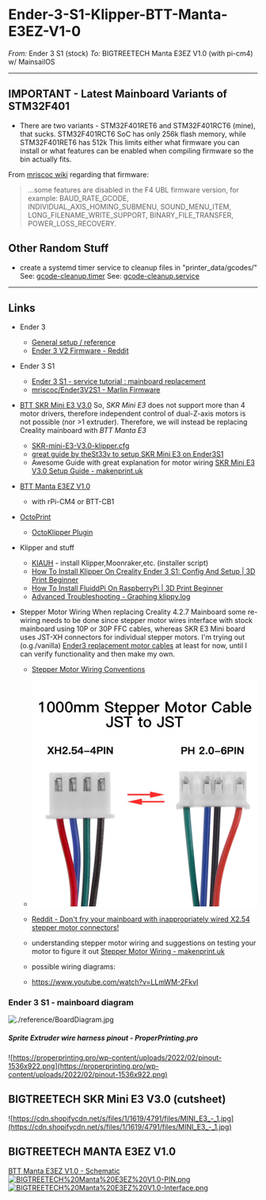 # Ender-3-S1-Klipper-BTT-Manta-E3EZ-V1-0

*From:*
  Ender 3 S1 (stock)
*To:*
  BIGTREETECH Manta E3EZ V1.0 (with pi-cm4) w/ MainsailOS

----
## IMPORTANT - Latest Mainboard Variants of STM32F401

+ There are two variants - STM32F401RET6 and STM32F401RCT6 (mine), that sucks.
  STM32F401RCT6 SoC has only 256k flash memory, while STM32F401RET6 has 512k
  This limits either what firmware you can install or what features can be
  enabled when compiling firmware so the bin actually fits.

From [mriscoc wiki](https://github.com/mriscoc/Ender3V2S1/wiki#versions) regarding that firmware:
> ...some features are disabled in the F4 UBL firmware version, for
> example: BAUD_RATE_GCODE, INDIVIDUAL_AXIS_HOMING_SUBMENU, SOUND_MENU_ITEM,
> LONG_FILENAME_WRITE_SUPPORT, BINARY_FILE_TRANSFER, POWER_LOSS_RECOVERY.


## Other Random Stuff

+ create a systemd timer service to cleanup files in "printer_data/gcodes/"
  See: [gcode-cleanup.timer](./resources/gcode-cleanup.timer)
  See: [gcode-cleanup.service](./resources/gcode-cleanup.service)


----
## Links

+ Ender 3
  + [General setup / reference](https://howchoo.com/diy/setting-up-creality-ender-3-v2-3d-printer)
  + [Ender 3 V2 Firmware - Reddit](https://www.reddit.com/r/Ender3v2Firmware/)

+ Ender 3 S1
  + [Ender 3 S1 - service tutorial : mainboard replacement](https://youtu.be/hOpYfUAOO-4)
  + [mriscoc/Ender3V2S1 - Marlin Firmware](https://github.com/mriscoc/Ender3V2S1)

+ [BTT SKR Mini E3 V3.0](https://biqu.equipment/collections/control-board/products/bigtreetech-skr-mini-e3-v2-0-32-bit-control-board-for-ender-3)
  So, _SKR Mini E3_ does not support more than 4 motor drivers, therefore independent control of
  dual-Z-axis motors is not possible (nor >1 extruder).  Therefore, we will instead be replacing
  Creality mainboard with _BTT Manta E3_
  + [SKR-mini-E3-V3.0-klipper.cfg](https://github.com/bigtreetech/BIGTREETECH-SKR-mini-E3/blob/master/firmware/V3.0/Klipper/SKR-mini-E3-V3.0-klipper.cfg)
  + [great guide by theSt33v to setup SKR Mini E3 on Ender3S1](https://github.com/theSt33v/Ender-3-S1-Skr-Mini-E3V3-Edition)
  + Awesome Guide with great explanation for motor wiring
    [SKR Mini E3 V3.0 Setup Guide - makenprint.uk](https://www.makenprint.uk/3d-printing/3d-printing-guides/3d-printer-mainboard-installation-guides/btt-skr-mini-e3-v3-guides/btt-skr-mini-e3-v3-setup-guide/)

+ [BTT Manta E3EZ V1.0](https://github.com/bigtreetech/Manta-E3EZ/)
  + with rPi-CM4 or BTT-CB1


+ [OctoPrint](https://octoprint.org/)
  + [OctoKlipper Plugin](https://plugins.octoprint.org/plugins/klipper/)

+ Klipper and stuff
  + [KIAUH](https://github.com/th33xitus/kiauh) - install Klipper,Moonraker,etc. (installer script)
  + [How To Install Klipper On Creality Ender 3 S1: Config And Setup | 3D Print Beginner](https://3dprintbeginner.com/how-to-install-klipper-on-ender-3-s1/)
  + [How To Install FluiddPi On RaspberryPi | 3D Print Beginner](https://3dprintbeginner.com/how-to-install-fluiddpi-on-raspberry-pi/)
  + [Advanced Troubleshooting - Graphing klippy.log](https://klipper.discourse.group/t/advanced-trouble-shooting-graphing-klipper/6613)


+ Stepper Motor Wiring
  When replacing Creality 4.2.7 Mainboard some re-wiring needs to be done since stepper motor wires
  interface with stock mainboard using 10P or 30P FFC cables, whereas SKR E3 Mini board uses JST-XH
  connectors for individual stepper motors.
  I'm trying out (o.g./vanilla) [Ender3 replacement motor
  cables](https://www.amazon.com/dp/B07SYJQFKR?psc=1&ref=ppx_yo2ov_dt_b_product_details) at least for now, until I can verify functionality and then make my own.
  + [Stepper Motor Wiring Conventions](https://caggius.wordpress.com/stepper-motor-wiring-conventions/)
  + ![Stepper Motor Wiring](./resources/stepper_wiring.jpg)

  + [Reddit - Don't fry your mainboard with inappropriately wired X2.54 stepper motor connectors!](https://www.reddit.com/r/ender3/comments/dgunne/dont_fry_your_mainboard_with_inappropriately/)

  + understanding stepper motor wiring and suggestions on testing your motor to figure it out
    [Stepper Motor Wiring - makenprint.uk](https://www.makenprint.uk/3d-printing/3d-printing-guides/3d-printer-troubleshooting/stepper-motor-wiring/)

  + possible wiring diagrams:
  + https://www.youtube.com/watch?v=LLmWM-2FkvI




### Ender 3 S1 - mainboard diagram
  ![./reference/BoardDiagram.jpg](./reference/BoardDiagram.jpg)

  ##### Sprite Extruder wire harness pinout - ProperPrinting.pro
  ![https://properprinting.pro/wp-content/uploads/2022/02/pinout-1536x922.png](https://properprinting.pro/wp-content/uploads/2022/02/pinout-1536x922.png)

## BIGTREETECH SKR Mini E3 V3.0 (cutsheet)
  ![https://cdn.shopifycdn.net/s/files/1/1619/4791/files/MINI_E3_-_1.jpg](https://cdn.shopifycdn.net/s/files/1/1619/4791/files/MINI_E3_-_1.jpg)

## BIGTREETECH MANTA E3EZ V1.0
  [BTT Manta E3EZ V1.0 - Schematic](https://github.com/bigtreetech/Manta-E3EZ/blob/master/Hardware/BIGTREETECH%20Manta%20E3EZ%20V1.0-SCH.pdf)
  [![BIGTREETECH%20Manta%20E3EZ%20V1.0-PIN.png](https://raw.githubusercontent.com/bigtreetech/Manta-E3EZ/master/Hardware/BIGTREETECH%20Manta%20E3EZ%20V1.0-PIN.png?raw=true)](https://github.com/bigtreetech/Manta-E3EZ/blob/master/Hardware/BIGTREETECH%20Manta%20E3EZ%20V1.0-PIN.png)
  [![BIGTREETECH%20Manta%20E3EZ%20V1.0-Interface.png](https://github.com/bigtreetech/Manta-E3EZ/blob/master/Hardware/BIGTREETECH%20Manta%20E3EZ%20V1.0-Interface.png?raw=true)](https://github.com/bigtreetech/Manta-E3EZ/blob/master/Hardware/BIGTREETECH%20Manta%20E3EZ%20V1.0-Interface.png)



